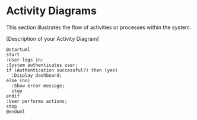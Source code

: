 # Activity Diagrams

This section illustrates the flow of activities or processes within the system.

[Description of your Activity Diagram]

```plantuml
@startuml
start
:User logs in;
:System authenticates user;
if (Authentication successful?) then (yes)
  :Display dashboard;
else (no)
  :Show error message;
  stop
endif
:User performs actions;
stop
@enduml
```
